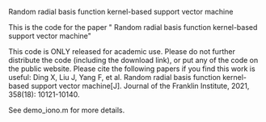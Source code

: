 Random radial basis function kernel-based support vector machine

This is the code for the paper " Random radial basis function kernel-based support vector machine"

This code is ONLY released for academic use. Please do not further distribute the code (including the download link), or put any of the code on the public website. Please cite the following papers if you find this work is useful:
Ding X, Liu J, Yang F, et al. Random radial basis function kernel-based support vector machine[J]. Journal of the Franklin Institute, 2021, 358(18): 10121-10140.

See demo_iono.m for more details.

